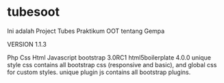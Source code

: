 tubesoot
========

Ini adalah Project Tubes Praktikum OOT tentang Gempa


VERSION 1.1.3

Php Css Html Javascript
bootstrap 3.0RC1
html5boilerplate 4.0.0
unique style css contains all bootstrap css (responsive and basic), and global css for custom styles.
unique plugin js contains all bootstrap plugins.
